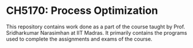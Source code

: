 # CH5170: Process Optimization

This repository contains work done as a part of the course taught by Prof. Sridharkumar Narasimhan at IIT Madras. It primarily contains the programs used to complete the assignments and exams of the course.


